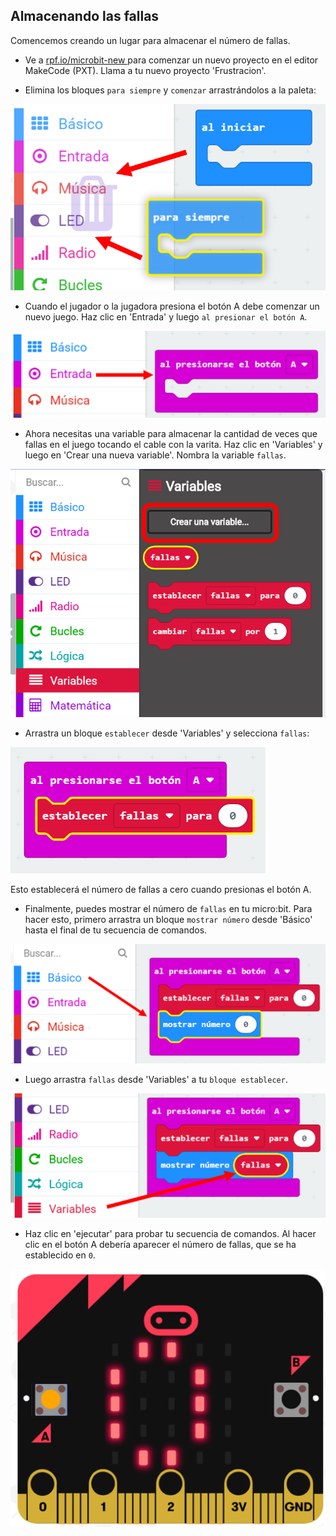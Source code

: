 ## Almacenando las fallas

Comencemos creando un lugar para almacenar el número de fallas.

+ Ve a <a href="https://rpf.io/microbit-new" target="_blank"> rpf.io/microbit-new </a> para comenzar un nuevo proyecto en el editor MakeCode (PXT). Llama a tu nuevo proyecto 'Frustracion'.

+ Elimina los bloques `para siempre` y `comenzar` arrastrándolos a la paleta:

![captura de pantalla](images/frustration-bin.png)

+ Cuando el jugador o la jugadora presiona el botón A debe comenzar un nuevo juego. Haz clic en 'Entrada' y luego `al presionar el botón A`.

![captura de pantalla](images/frustration-onPressA.png)

+ Ahora necesitas una variable para almacenar la cantidad de veces que fallas en el juego tocando el cable con la varita. Haz clic en 'Variables' y luego en 'Crear una nueva variable'. Nombra la variable `fallas`.

![captura de pantalla](images/frustration-variable.png)

+ Arrastra un bloque `establecer` desde 'Variables' y selecciona `fallas`:

![captura de pantalla](images/frustration-fails.png)

Esto establecerá el número de fallas a cero cuando presionas el botón A.

+ Finalmente, puedes mostrar el número de `fallas` en tu micro:bit. Para hacer esto, primero arrastra un bloque `mostrar número` desde 'Básico' hasta el final de tu secuencia de comandos.

![captura de pantalla](images/frustration-show.png)

+ Luego arrastra `fallas` desde 'Variables' a tu `bloque establecer`.

![captura de pantalla](images/frustration-show-fails.png)

+ Haz clic en 'ejecutar' para probar tu secuencia de comandos. Al hacer clic en el botón A debería aparecer el número de fallas, que se ha establecido en `0`.

![captura de pantalla](images/frustration-fails-test.png)